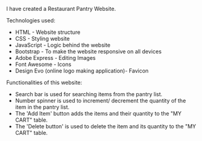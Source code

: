 I have created a Restaurant Pantry Website.

Technologies used:
- HTML - Website structure
- CSS - Styling website
- JavaScript - Logic behind the website
- Bootstrap - To make the website responsive on all devices
- Adobe Express - Editing Images
- Font Awesome - Icons
- Design Evo (online logo making application)- Favicon 

Functionalities of this website:
- Search bar is used for searching items from the pantry list.
- Number spinner is used to increment/ decrement the quantity of the item in the pantry list.
- The 'Add Item' button adds the items and their quantity to the "MY CART" table.
- The 'Delete button' is used to delete the item and its quantity to the "MY CART" table.
